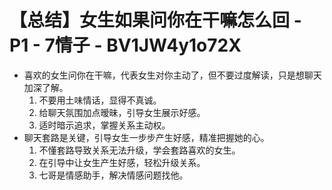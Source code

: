 # 【总结】女生如果问你在干嘛怎么回 - P1 - 7情子 - BV1JW4y1o72X

-   喜欢的女生问你在干嘛，代表女生对你主动了，但不要过度解读，只是想聊天加深了解。
    1.  不要用土味情话，显得不真诚。
    2.  给聊天氛围加点暧昧，引导女生展示好感。
    3.  适时暗示追求，掌握关系主动权。
-   聊天套路是关键，引导女生一步步产生好感，精准把握她的心。
    1.  不懂套路导致关系无法升级，学会套路喜欢的女生。
    2.  在引导中让女生产生好感，轻松升级关系。
    3.  七哥是情感助手，解决情感问题找他。